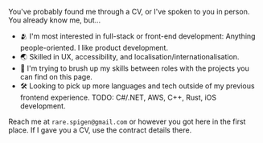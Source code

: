 You've probably found me through a CV, or I've spoken to you in person. You already know me, but...

- 🫂 I'm most interested in full-stack or front-end development: Anything people-oriented. I like product development.
- 🌏 Skilled in UX, accessibility, and localisation/internationalisation.
- 📐 I'm trying to brush up my skills between roles with the projects you can find on this page. 
- 🛠️ Looking to pick up more languages and tech outside of my previous frontend experience. TODO: C#/.NET, AWS, C++, Rust, iOS development. 

Reach me at `rare.spigen@gmail.com` or however you got here in the first place. If I gave you a CV, use the contract details there.
